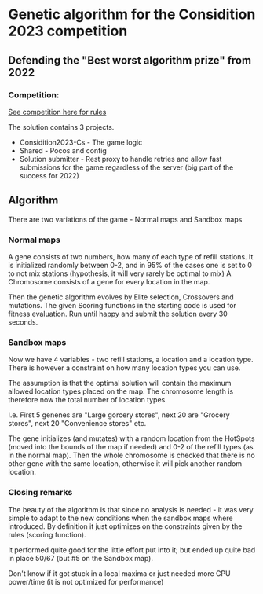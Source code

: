 # Genetic algorithm for the Considition 2023 competition
## Defending the "Best worst algorithm prize" from 2022

### Competition:
[See competition here for rules](https://www.considition.com/)

The solution contains 3 projects. 
* Considition2023-Cs  - The game logic
* Shared - Pocos and config
* Solution submitter - Rest proxy to handle retries and allow fast submissions for the game regardless of the server (big part of the success for 2022)

## Algorithm
There are two variations of the game - Normal maps and Sandbox maps

### Normal maps
A gene consists of two numbers, how many of each type of refill stations. It is initialized randomly between 0-2, and in 95% of the cases one is set to 0 to not mix stations (hypothesis, it will very rarely be optimal to mix)
A Chromosome consists of a gene for every location in the map.

Then the genetic algorithm evolves by Elite selection, Crossovers and mutations. The given Scoring functions in the starting code is used for fitness evaluation. Run until happy and submit the solution every 30 seconds.

### Sandbox maps
Now we have 4 variables - two refill stations, a location and a location type. There is however a constraint on how many location types you can use.

The assumption is that the optimal solution will contain the maximum allowed location types placed on the map. The chromosome length is therefore now the total number of location types.

I.e. First 5 genenes are "Large gorcery stores", next 20 are "Grocery stores", next 20 "Convenience stores" etc.

The gene initializes (and mutates) with a random location from the HotSpots (moved into the bounds of the map if needed) and 0-2 of the refill types (as in the normal map). Then the whole chromosome is checked that there is no other gene with the same location, otherwise it will pick another random location.

### Closing remarks
The beauty of the algorithm is that since no analysis is needed - it was very simple to adapt to the new conditions when the sandbox maps where introduced. By definition it just optimizes on the constraints given by the rules (scoring function).

 It performed quite good for the little effort put into it; but ended up quite bad in place 50/67 (but #5 on the Sandbox map). 

 Don't know if it got stuck in a local maxima or just needed more CPU power/time (it is not optimized for performance)